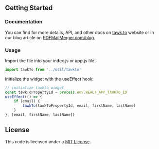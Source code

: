 ## Getting Started

### Documentation

You can find for more details, API, and other docs on [tawk.to](https://www.tawk.to/javascript-api/) website or in our blog article on [PDFMailMerger.com/blog](https://pdfmailmerger.com/blog/how-can-i-pass-custom-attributes-to-the-tawk-to-widget-in-react/).

### Usage

Import the file into your index.js or app.js file:

```javascript
import tawkTo from '../util/tawkto'
```

Initialize the widget with the useEffect hook:

```javascript
// initialize tawkto widget
const tawkToPropertyId = process.env.REACT_APP_TAWKTO_ID
useEffect(() => {
    if (email) {
        tawkTo(tawkToPropertyId, email, firstName, lastName)
    }
}, [email, firstName, lastName])
```

## License

This code is licensed under a [MIT License](./LICENSE).
